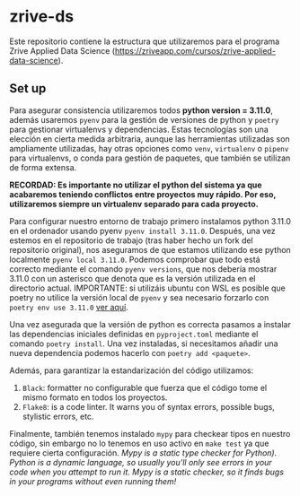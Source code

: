 # zrive-ds
Este repositorio contiene la estructura que utilizaremos para el programa Zrive Applied Data Science (https://zriveapp.com/cursos/zrive-applied-data-science).

## Set up
Para asegurar consistencia utilizaremos todos **python version = 3.11.0**, además usaremos `pyenv` para la gestión de versiones de python y `poetry` para gestionar virtualenvs y dependencias. Estas tecnologías son una elección en cierta medida arbitraria, aunque las herramientas utilizadas son ampliamente utilizadas, hay otras opciones como `venv`, `virtualenv` o `pipenv` para virtualenvs, o conda para gestión de paquetes, que también se utilizan de forma extensa.

**RECORDAD: Es importante no utilizar el python del sistema ya que acabaremos teniendo conflictos entre proyectos muy rápido. Por eso, utilizaremos siempre un virtualenv separado para cada proyecto.**

Para configurar nuestro entorno de trabajo primero instalamos python 3.11.0 en el ordenador usando pyenv `pyenv install 3.11.0`. 
Después, una vez estemos en el repositorio de trabajo (tras haber hecho un fork del repositorio original), nos aseguramos de que estamos utilizando ese python localmente `pyenv local 3.11.0`. Podemos comprobar que todo está correcto mediante el comando `pyenv versions`, que nos debería mostrar 3.11.0 con un asterisco que denota que es la versión utilizada en el directorio actual. IMPORTANTE: si utilizáis ubuntu con WSL es posible que poetry no utilice la versión local de `pyenv` y sea necesario forzarlo con `poetry env use 3.11.0` [ver aquí](https://stackoverflow.com/questions/70950511/using-poetry-with-pyenv-and-having-python-version-issues).

Una vez asegurada que la versión de python es correcta pasamos a instalar las dependencias iniciales definidas en `pyproject.toml` mediante el comando `poetry install`. Una vez instaladas, si necesitamos añadir una nueva dependencia podemos hacerlo con `poetry add <paquete>`.

Además, para garantizar la estandarización del código utilizamos:
1. `Black`: formatter no configurable que fuerza que el código tome el mismo formato en todos los proyectos.
2. `Flake8`: is a code linter. It warns you of syntax errors, possible bugs, stylistic errors, etc.

Finalmente, también tenemos instalado `mypy` para checkear tipos en nuestro código, sin embargo no lo tenemos en uso activo en `make test` ya que requiere cierta configuración. _Mypy is a static type checker for Python). Python is a dynamic language, so usually you'll only see errors in your code when you attempt to run it. Mypy is a static checker, so it finds bugs in your programs without even running them!_
